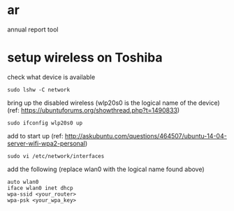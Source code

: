 ar
==

annual report tool


# setup wireless on Toshiba

check what device is available
```
sudo lshw -C network
```

bring up the disabled wireless (wlp20s0 is the logical name of the device) (ref: https://ubuntuforums.org/showthread.php?t=1490833)
```
sudo ifconfig wlp20s0 up
```

add to start up (ref: http://askubuntu.com/questions/464507/ubuntu-14-04-server-wifi-wpa2-personal)
```
sudo vi /etc/network/interfaces
```

add the following (replace wlan0 with the logical name found above)
```
auto wlan0
iface wlan0 inet dhcp
wpa-ssid <your_router>
wpa-psk <your_wpa_key>
```
